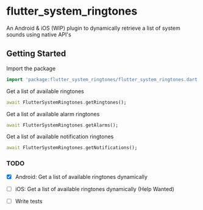 # flutter_system_ringtones

An Android & iOS (WIP) plugin to dynamically retrieve a list of system sounds using native API's

## Getting Started

Import the package

```dart
import 'package:flutter_system_ringtones/flutter_system_ringtones.dart';
```

Get a list of available ringtones

```dart
await FlutterSystemRingtones.getRingtones();
```

Get a list of available alarm ringtones

```dart
await FlutterSystemRingtones.getAlarms();
```

Get a list of available notification ringtones

```dart
await FlutterSystemRingtones.getNotifications();
```

### TODO

- [x] Android: Get a list of available ringtones dynamically

- [ ] iOS: Get a list of available ringtones dynamically (Help Wanted)

- [ ] Write tests
